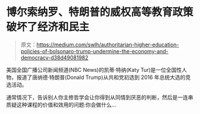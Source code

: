 # 博尔索纳罗、特朗普的威权高等教育政策破坏了经济和民主

> 原文：<https://medium.com/swlh/authoritarian-higher-education-policies-of-bolsonaro-trump-undermine-the-economy-and-democracy-d38d49081982>

美国全国广播公司新闻频道(NBC News)的凯蒂·特纳(Katy Tur)是一位全国性人物，报道了唐纳德·特朗普(Donald Trump)从共和党初选到 2016 年总统大选的竞选活动。

通常情况下，告诉别人你主修哲学会让你得到从同情到厌恶的判断，然后是一连串质疑这种课程的价值和效用的问题:你会做什么…